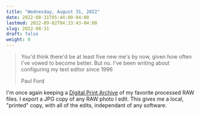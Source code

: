 ```yaml
---
title: "Wednesday, August 31, 2022"
date: 2022-08-31T05:44:00-04:00
lastmod: 2022-09-02T04:33:43-04:00
slug: 2022-08-31
draft: false
weight: 0
---
```


> You'd think there'd be at least five new me's by now, given how often I've vowed to become better. But no. I've been writing about configuring my text editor since 1996
>
> Paul Ford

I'm once again keeping a [Digital Print Archive](https://archive.baty.net/2019/keeping-a-digital-print-archive/) of my favorite processed RAW files. I export a JPG copy of any RAW photo I edit. This gives me a local, "printed" copy, with all of the edits, independant of any software.

[//]: # "Exported with love from a post written in Org mode"
[//]: # "- https://github.com/kaushalmodi/ox-hugo"
